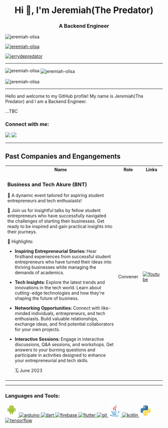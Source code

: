 <h1 align="center">Hi 👋, I'm Jeremiah(The Predator)</h1>
<h3 align="center">A Backend Engineer </h3>

<p align="left"> <img src="https://komarev.com/ghpvc/?username=jeremiah-olisa&label=Profile%20views&color=0e75b6&style=flat" alt="jeremiah-olisa" /> </p>

<p align="left"> <a href="https://github.com/ryo-ma/github-profile-trophy"><img src="https://github-profile-trophy.vercel.app/?username=jeremiah-olisa&theme=onedark" alt="jeremiah-olisa" /></a> </p>

<p align="left"> <a href="https://x.com/jerrydepredator" target="blank"><img src="https://img.shields.io/twitter/follow/jerrydepredator?logo=twitter&style=for-the-badge" alt="jerrydepredator" /></a> </p>

---

<p><img align="left" src="https://github-readme-stats.vercel.app/api/top-langs?username=jeremiah-olisa&show_icons=true&locale=en&layout=compact&theme=onedark" alt="jeremiah-olisa" /></p>

<p>&nbsp;<img align="center" src="https://github-readme-stats.vercel.app/api?username=jeremiah-olisa&show_icons=true&locale=en&theme=onedark" alt="jeremiah-olisa" /></p>

<p><img align="center" src="https://github-readme-streak-stats.herokuapp.com/?user=jeremiah-olisa&theme=onedark" alt="jeremiah-olisa" /></p>

---

Hello and welcome to my GitHub profile! My name is Jeremiah(The Predator) and I am a Backend Engineer.

...TBC

<h3 align="left">Connect with me:</h3>

[![](https://img.shields.io/badge/mail-12100E?style=for-the-badge&logo=gmail&logoColor=white)](mailto:jeremiaholisa453@gmail.com)
[![](https://img.shields.io/badge/instagram-12100E?style=for-the-badge&logo=instagram&logoColor=white)](https://instagram.com/jerrydepredator)

---

## Past Companies and Engangements

<table>
	<tbody width="100%">
	<tr>
		<th>Name</th>
		<th>Role</th>
		<th>Links</th>
	</tr>
	<tr>
	    <td>
			<h3>Business and Tech Akure (BNT)</h3>
🚀 A dynamic event tailored for aspiring student entrepreneurs and tech enthusiasts!

🎤 Join us for insightful talks by fellow student entrepreneurs who have successfully navigated the challenges of starting their businesses. Get ready to be inspired and gain practical insights into their journeys.

🌟 Highlights:
- **Inspiring Entrepreneurial Stories:** Hear firsthand experiences from successful student entrepreneurs who have turned their ideas into thriving businesses while managing the demands of academics.

- **Tech Insights:** Explore the latest trends and innovations in the tech world. Learn about cutting-edge technologies and how they're shaping the future of business.

- **Networking Opportunities:** Connect with like-minded individuals, entrepreneurs, and tech enthusiasts. Build valuable relationships, exchange ideas, and find potential collaborators for your own projects.

- **Interactive Sessions:** Engage in interactive discussions, Q&A sessions, and workshops. Get answers to your burning questions and participate in activities designed to enhance your entrepreneurial and tech skills.
    		<p>🗓 June 2023</p>
    	</td>
    	<td>Convener</td>
    	<td>
    		<div>
    			<a href="https://youtu.be/b_RfDnHaGMc?si=mr0EMFSr-eVeE0-M">
                    <img width="100px" src="https://www.logo.wine/a/logo/YouTube/YouTube-White-Full-Color-Dark-Background-Logo.wine.svg" alt="Youtube" />
                </a>
    		</div>
        </td>
    </tr>
    </tbody>

</table>

---

<h3 align="left">Languages and Tools:</h3>
<p align="left"> <a href="https://developer.android.com" target="_blank"> <img src="https://raw.githubusercontent.com/devicons/devicon/master/icons/android/android-original-wordmark.svg" alt="android" width="40" height="40"/> </a> <a href="https://www.arduino.cc/" target="_blank"> <img src="https://cdn.worldvectorlogo.com/logos/arduino-1.svg" alt="arduino" width="40" height="40"/> </a> <a href="https://dart.dev" target="_blank"> <img src="https://www.vectorlogo.zone/logos/dartlang/dartlang-icon.svg" alt="dart" width="40" height="40"/> </a> <a href="https://firebase.google.com/" target="_blank"> <img src="https://www.vectorlogo.zone/logos/firebase/firebase-icon.svg" alt="firebase" width="40" height="40"/> </a> <a href="https://flutter.dev" target="_blank"> <img src="https://www.vectorlogo.zone/logos/flutterio/flutterio-icon.svg" alt="flutter" width="40" height="40"/> </a> <a href="https://git-scm.com/" target="_blank"> <img src="https://www.vectorlogo.zone/logos/git-scm/git-scm-icon.svg" alt="git" width="40" height="40"/> </a> <a href="https://www.java.com" target="_blank"> <img src="https://raw.githubusercontent.com/devicons/devicon/master/icons/java/java-original.svg" alt="java" width="40" height="40"/> </a> <a href="https://kotlinlang.org" target="_blank"> <img src="https://www.vectorlogo.zone/logos/kotlinlang/kotlinlang-icon.svg" alt="kotlin" width="40" height="40"/> </a> <a href="https://www.python.org" target="_blank"> <img src="https://raw.githubusercontent.com/devicons/devicon/master/icons/python/python-original.svg" alt="python" width="40" height="40"/> </a> <a href="https://www.tensorflow.org" target="_blank"> <img src="https://www.vectorlogo.zone/logos/tensorflow/tensorflow-icon.svg" alt="tensorflow" width="40" height="40"/> </a> </p>

